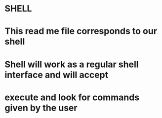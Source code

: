 # SHELL
# This read me file corresponds to our shell
# Shell will work as a regular shell interface and will accept
# execute and look for commands given by the user
